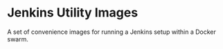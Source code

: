 # Jenkins Utility Images

A set of convenience images for running a Jenkins setup within a Docker swarm.